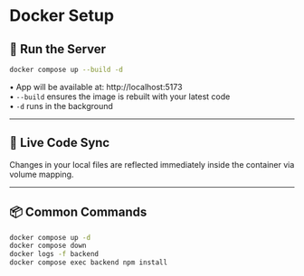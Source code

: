 #  Docker Setup

## 🚀 Run the Server

```bash
docker compose up --build -d
```

• App will be available at: http://localhost:5173  
• `--build` ensures the image is rebuilt with your latest code  
• `-d` runs in the background

---

## 🔄 Live Code Sync 

Changes in your local files are reflected immediately inside the container via volume mapping.

---

## 📦 Common Commands

```bash
docker compose up -d
docker compose down
docker logs -f backend
docker compose exec backend npm install
```

